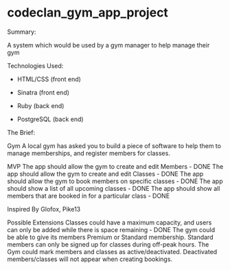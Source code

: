 # codeclan_gym_app_project

Summary:

A system which would be used by a gym manager to help manage their gym

Technologies Used:

- HTML/CSS (front end)
- Sinatra (front end)

- Ruby (back end)
- PostgreSQL (back end)


The Brief: 

Gym
A local gym has asked you to build a piece of software to help them to manage memberships, and register members for classes.

MVP
The app should allow the gym to create and edit Members - DONE
The app should allow the gym to create and edit Classes - DONE
The app should allow the gym to book members on specific classes - DONE
The app should show a list of all upcoming classes - DONE
The app should show all members that are booked in for a particular class - DONE

Inspired By
Glofox, Pike13

Possible Extensions
Classes could have a maximum capacity, and users can only be added while there is space remaining - DONE
The gym could be able to give its members Premium or Standard membership. Standard members can only be signed up for classes during off-peak hours.
The Gym could mark members and classes as active/deactivated. Deactivated members/classes will not appear when creating bookings.
